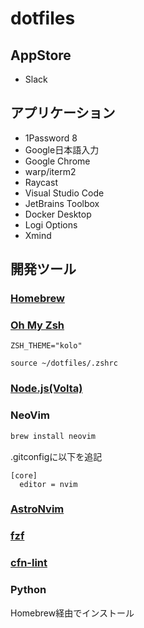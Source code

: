 # dotfiles

## AppStore

* Slack

## アプリケーション

* 1Password 8
* Google日本語入力
* Google Chrome
* warp/iterm2
* Raycast
* Visual Studio Code
* JetBrains Toolbox
* Docker Desktop
* Logi Options
* Xmind

## 開発ツール

### [Homebrew](https://brew.sh/index_ja)

### [Oh My Zsh](https://ohmyz.sh/)

```bash:.zshrc
ZSH_THEME="kolo"

source ~/dotfiles/.zshrc
```

### [Node.js(Volta)](https://volta.sh/)

### NeoVim

```bash
brew install neovim
```

.gitconfigに以下を追記

```
[core]
  editor = nvim
```

### [AstroNvim](https://docs.astronvim.com/)

### [fzf](https://github.com/junegunn/fzf)

### [cfn-lint](https://github.com/aws-cloudformation/cfn-lint)

### Python

Homebrew経由でインストール

